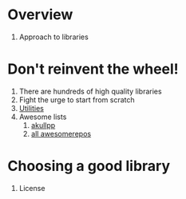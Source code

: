 # Overview
1. Approach to libraries


# Don't reinvent the wheel!
1. There are hundreds of high quality libraries
1. Fight the urge to start from scratch
1. [Utilities](./classes.utility.md)
1. Awesome lists
    1. [akullpp](https://github.com/akullpp/awesome-java)
    1. [all awesomerepos](https://awesomerepos.io/)


# Choosing a good library
1. License